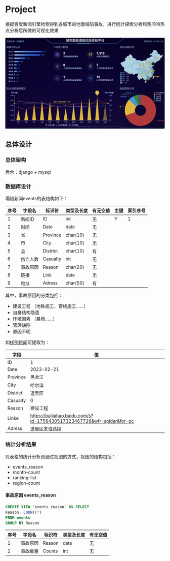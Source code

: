 # Project

根据百度新闻引擎检索得到各城市的地面塌陷事故，进行统计探索分析和空间冷热点分析后所做的可视化效果

![image](https://github.com/ShirleyLoveGIS/UrbanResilence/blob/master/img/thumb.jpg)

## 总体设计

### 总体架构

后台：django + mysql

### 数据库设计

塌陷新闻events的表结构如下：

序号|字段名|标识符|类型及长度|有无空值|主键|索引序号
------ | ------ | ------ | ------ | ------| ------ | ------
1|新闻ID|ID|int|无|Y|1
2|时间|Date|date|无| |
3|省|Province|char(10)|无| |
4|市|City|char(10)|无| |
5|县|District|char(10)|有| |
6|伤亡人数|Casualty|int|无| |
7|事故原因|Reason|char(20)|无| |
8|链接|Link|date|无| |
9|地址|Adress|char(50)|有| |

其中，事故原因的分类包括：
- 建设工程 （地铁施工、管线施工……）
- 自身结构隐患
- 环境因素 （暴雨……）
- 管理缺陷
- 原因不明

如[样例新闻](https://baijiahao.baidu.com/s?id=1758430517323467726&wfr=spider&for=pc)可提取为：

字段  |  值
------ | ------
ID | 1
Date | 2023-02-21
Province | 黑龙江
City | 哈尔滨
District | 道里区
Casualty | 0
Reason | 建设工程
Linke | https://baijiahao.baidu.com/s?id=1758430517323467726&wfr=spider&for=pc
Adress | 道里区友谊路段

### 统计分析结果
对表格的统计分析则通过视图的方式，视图的结构包括：
- events_reason
- month-count
- ranking-list
- region-count

#### 事故原因 events_reason
```sql
CREATE VIEW `events_reason` AS SELECT
Reason, COUNT(*)
FROM events
GROUP BY Reason
```

序号|字段名|标识符|类型及长度|有无空值
------ | ------ | ------ | ------ | ------
1|事故原因|Reason|date|无
1|事故数量|Counts|int|无

